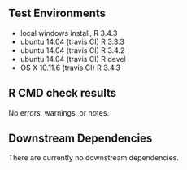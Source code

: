 ## Test Environments
* local windows install, R 3.4.3
* ubuntu 14.04 (travis CI) R 3.3.3
* ubuntu 14.04 (travis CI) R 3.4.2
* ubuntu 14.04 (travis CI) R devel
* OS X 10.11.6 (travis CI) R 3.4.3

## R CMD check results
No errors, warnings, or notes.

## Downstream Dependencies
There are currently no downstream dependencies.
